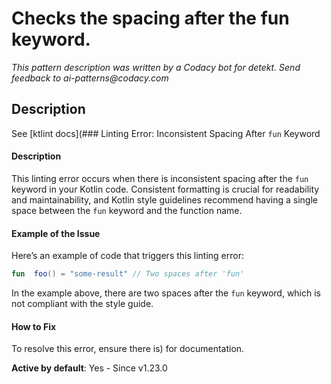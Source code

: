 # Checks the spacing after the fun keyword.

_This pattern description was written by a Codacy bot for detekt. Send feedback to ai-patterns@codacy.com_

## Description

See [ktlint docs](### Linting Error: Inconsistent Spacing After `fun` Keyword

#### Description
This linting error occurs when there is inconsistent spacing after the `fun` keyword in your Kotlin code. Consistent formatting is crucial for readability and maintainability, and Kotlin style guidelines recommend having a single space between the `fun` keyword and the function name.

#### Example of the Issue
Here’s an example of code that triggers this linting error:

```kotlin
fun  foo() = "some-result" // Two spaces after 'fun'
```

In the example above, there are two spaces after the `fun` keyword, which is not compliant with the style guide.

#### How to Fix
To resolve this error, ensure there is) for documentation.

**Active by default**: Yes - Since v1.23.0 
